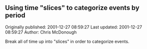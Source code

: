 ## Using time "slices" to categorize events by period 
Originally published: 2001-12-27 08:59:27 
Last updated: 2001-12-27 08:59:27 
Author: Chris McDonough 
 
Break all of time up into "slices" in order to categorize events.